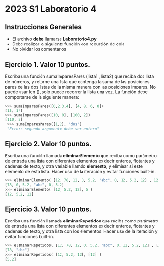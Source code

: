 # 2023 S1 Laboratorio 4

## Instrucciones Generales
- El archivo **debe** llamarse **Laboratorio4.py**
- Debe realizar la siguiente función con recursión de cola
- No olvidar los comentarios


## Ejercicio 1. Valor 10 puntos.
Escriba una función sumaImparesPares (lista1 , lista2) que reciba dos lista de números, y retorne una lista que contenga la suma de las posiciones pares de las dos listas de la misma manera con las posiciones impares. No puede usar len (), solo puede recorrer la lista una vez. La función debe comportarse de la siguiente manera:

```python
>>> sumaImparesPares([0,2,3,4], [4, 8, 6, 0])
[13, 14]
>>> sumaImparesPares([10, 0], [100, 2])
[110, 2]
 >>> sumaImparesPares([1,2], "dos")
 "Error: segundo argumento debe ser entero"
 ```

## Ejercicio 2. Valor 10 puntos.
Escriba una función llamada **eliminarElemento** que reciba como parámetro de entrada una lista con diferentes elementos es decir enteros, flotantes y cadenas de texto, y otra variable llamdo **elemento**, y eliminar si este elemento de esta lista. Hacer uso de la iteración y evitar funciones built-in.

```python
>>> eliminarElemento( [12, 78, 12, 0, 5.2, "abc", 0, 12, 5.2, 12] , 12 )
[78, 0, 5.2, "abc", 0, 5.2]
>>> eliminarElemento( [12, 5.2, 12], 5 )
[12, 5.2, 12]
```
## Ejercicio 3. Valor 10 puntos.
Escriba una función llamada **eliminarRepetidos** que reciba como parámetro de entrada una lista con diferentes elementos es decir enteros, flotantes y cadenas de texto, y otra lista con los elementos. Hacer uso de la iteración y evitar funciones built-in.

```python
>>> eliminarRepetidos( [12, 78, 12, 0, 5.2, "abc", 0, 12, 5.2, 12] , [12, 5.2, 0])
[78, "abc"]
>>> eliminarRepetidos( [12, 5.2, 12], [12] )
[5.2]
```
